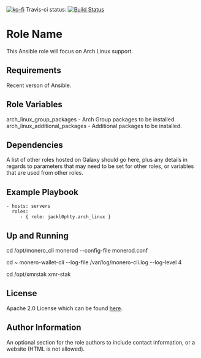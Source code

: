 [![ko-fi](https://ko-fi.com/img/githubbutton_sm.svg)](https://ko-fi.com/M4M3CQPLY)
Travis-ci status: [![Build Status](https://secure.travis-ci.org/jackl0phty/ansible-role-nmap.png?branch=master)](http://travis-ci.org/jackl0phty/ansible-role-arch-linux)

Role Name
=========

This Ansible role will focus on Arch Linux support.

Requirements
------------

Recent verson of Ansible.

Role Variables
--------------

arch_linux_group_packages - Arch Group packages to be installed.
arch_linux_additional_packages - Additional packages to be installed.

Dependencies
------------

A list of other roles hosted on Galaxy should go here, plus any details in regards to parameters that may need to be set for other roles, or variables that are used from other roles.

Example Playbook
----------------

    - hosts: servers
      roles:
         - { role: jackl0phty.arch_linux }

Up and Running
--------------
cd /opt/monero_cli
monerod --config-file monerod.conf

cd ~
monero-wallet-cli --log-file /var/log/monero-cli.log --log-level 4

cd /opt/xmrstak
xmr-stak


License
-------

Apache 2.0 License which can be found [here](https://www.apache.org/licenses/LICENSE-2.0).

Author Information
------------------

An optional section for the role authors to include contact information, or a website (HTML is not allowed).
